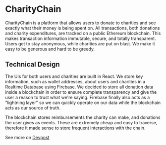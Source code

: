 # CharityChain

CharityChain is a platform that allows users to donate to charities and see exactly what their money is being spent on. All transactions, both donations and charity expenditures, are tracked on a public Ethereum blockchain. This makes transaction information immutable, secure, and totally transparent. Users get to stay anonymous, while charities are put on blast. We make it easy to be generous and hard to be greedy.

## Technical Design

The UIs for both users and charities are built in React. We store key information, such as wallet addresses, about users and charities in a Realtime Database using Firebase. We decided to store all donation data inside a blockchain in order to ensure complete transparency and give the user a reason to trust what we're saying. Firebase finally also acts as a "lightning layer" so we can quickly operate on our data while the blockchain acts as our source of truth.

The blockchain stores reimbursements the charity can make, and donations the user gives as events. These are extremely cheap and easy to traverse, therefore it made sense to store frequent interactions with the chain.

See more on [Devpost](https://devpost.com/software/charitychain)
